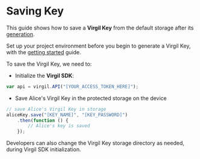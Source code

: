 # Saving Key

This guide shows how to save a **Virgil Key** from the default storage after its [generation](/docs/guides/virgil-key/generating-key.md).

Set up your project environment before you begin to generate a Virgil Key, with the [getting started](/docs/guides/configuration/client.md) guide.

To save the Virgil Key, we need to:

- Initialize the **Virgil SDK**:

```javascript
var api = virgil.API("[YOUR_ACCESS_TOKEN_HERE]");
```

- Save Alice's Virgil Key in the protected storage on the device

```javascript
// save Alice's Virgil Key in storage
aliceKey.save("[KEY_NAME]", "[KEY_PASSWORD]")
    .then(function () {
        // Alice's key is saved
    });
```

Developers can also change the Virgil Key storage directory as needed, during Virgil SDK initialization.
